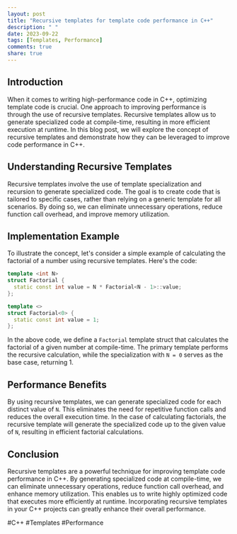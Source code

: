```yaml
---
layout: post
title: "Recursive templates for template code performance in C++"
description: " "
date: 2023-09-22
tags: [Templates, Performance]
comments: true
share: true
---
```


## Introduction

When it comes to writing high-performance code in C++, optimizing template code is crucial. One approach to improving performance is through the use of recursive templates. Recursive templates allow us to generate specialized code at compile-time, resulting in more efficient execution at runtime. In this blog post, we will explore the concept of recursive templates and demonstrate how they can be leveraged to improve code performance in C++.

## Understanding Recursive Templates

Recursive templates involve the use of template specialization and recursion to generate specialized code. The goal is to create code that is tailored to specific cases, rather than relying on a generic template for all scenarios. By doing so, we can eliminate unnecessary operations, reduce function call overhead, and improve memory utilization.

## Implementation Example

To illustrate the concept, let's consider a simple example of calculating the factorial of a number using recursive templates. Here's the code:

```cpp
template <int N>
struct Factorial {
  static const int value = N * Factorial<N - 1>::value;
};

template <>
struct Factorial<0> {
  static const int value = 1;
};
```

In the above code, we define a `Factorial` template struct that calculates the factorial of a given number at compile-time. The primary template performs the recursive calculation, while the specialization with `N = 0` serves as the base case, returning 1.

## Performance Benefits

By using recursive templates, we can generate specialized code for each distinct value of `N`. This eliminates the need for repetitive function calls and reduces the overall execution time. In the case of calculating factorials, the recursive template will generate the specialized code up to the given value of `N`, resulting in efficient factorial calculations.

## Conclusion

Recursive templates are a powerful technique for improving template code performance in C++. By generating specialized code at compile-time, we can eliminate unnecessary operations, reduce function call overhead, and enhance memory utilization. This enables us to write highly optimized code that executes more efficiently at runtime. Incorporating recursive templates in your C++ projects can greatly enhance their overall performance.

#C++ #Templates #Performance
